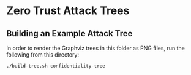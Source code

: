 # Zero Trust Attack Trees

## Building an Example Attack Tree

In order to render the Graphviz trees in this folder as PNG files, run the following from this directory:

```
./build-tree.sh confidentiality-tree
```
